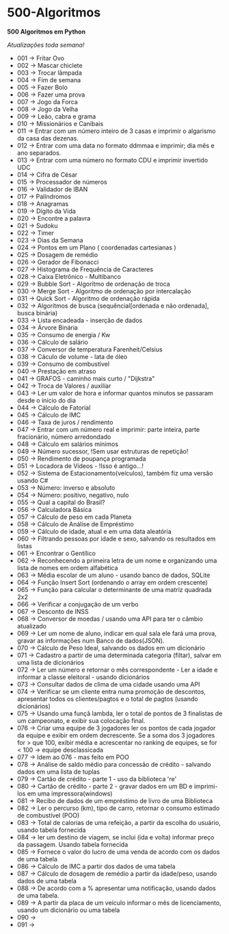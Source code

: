 # 500-Algoritmos
**500 Algoritmos em Python**

*Atualizações toda semana!*

- 001 -> Fritar Ovo
- 002 -> Mascar chiclete
- 003 -> Trocar lâmpada
- 004 -> Fim de semana
- 005 -> Fazer Bolo
- 006 -> Fazer uma prova
- 007 -> Jogo da Forca
- 008 -> Jogo da Velha
- 009 -> Leão, cabra e grama
- 010 -> Missionários e Canibais
- 011 -> Entrar com um número inteiro de 3 casas e imprimir o algarismo da casa das dezenas.
- 012 -> Entrar com uma data no formato ddmmaa e imprimir; dia mês e ano separados.
- 013 -> Entrar com uma número no formato CDU e imprimir invertido UDC
- 014 -> Cifra de César
- 015 -> Processador de números
- 016 -> Validador de IBAN
- 017 -> Palíndromos
- 018 -> Anagramas
- 019 -> Dígito da Vida
- 020 -> Encontre a palavra
- 021 -> Sudoku
- 022 -> Timer
- 023 -> Dias da Semana
- 024 -> Pontos em um Plano ( coordenadas cartesianas )
- 025 -> Dosagem de remédio
- 026 -> Gerador de Fibonacci
- 027 -> Histograma de Frequência de Caracteres
- 028 -> Caixa Eletrônico - Multibanco
- 029 -> Bubble Sort - Algoritmo de ordenação de troca
- 030 -> Merge Sort - Algoritmo de ordenação por intercalação 
- 031 -> Quick Sort - Algoritmo de ordenação rápida
- 032 -> Algoritmos de busca (sequêncial[ordenada e não ordenada], busca binária)
- 033 -> Lista encadeada - inserção de dados
- 034 -> Árvore Binária
- 035 -> Consumo de energia / Kw
- 036 -> Cálculo de salário
- 037 -> Conversor de temperatura Farenheit/Celsius
- 038 -> Cáculo de volume - lata de óleo
- 039 -> Consumo de combustível 
- 040 -> Prestação em atraso
- 041 -> GRAFOS - caminho mais curto / "Dijkstra"
- 042 -> Troca de Valores / auxiliar
- 043 -> Ler um valor de hora e informar quantos minutos se passaram desde o início do dia
- 044 -> Cálculo de Fatorial
- 045 -> Cálculo de IMC
- 046 -> Taxa de juros / rendimento
- 047 -> Entrar com um número real e imprimir: parte inteira, parte fracionário, número arredondado
- 048 -> Cálculo em salários mínimos
- 049 -> Número sucessor, !Sem usar estruturas de repetição!
- 050 -> Rendimento de poupança programada
- 051 -> Locadora de Vídeos - !Isso é antigo...!
- 052 -> Sistema de Estacionamento(veículos), também fiz uma versão usando C#
- 053 -> Número: inverso e absoluto
- 054 -> Número: positivo, negativo, nulo
- 055 -> Qual a capital do Brasil?
- 056 -> Calculadora Básica
- 057 -> Cálculo de peso em cada Planeta
- 058 -> Cálculo de Análise de Empréstimo
- 059 -> Cálculo de idade, atual e em uma data aleatória
- 060 -> Filtrando pessoas por idade e sexo, salvando os resultados em listas
- 061 -> Encontrar o Gentílico
- 062 -> Reconhecendo a primeira letra de um nome e organizando uma lista de nomes em ordem alfabética
- 063 -> Média escolar de um aluno - usando banco de dados, SQLite
- 064 -> Função Insert Sort (ordenando o array em ordem crescente)
- 065 -> Função para calcular o determinante de uma matriz quadrada 2x2
- 066 -> Verificar a conjugação de um verbo
- 067 -> Desconto de INSS
- 068 -> Conversor de moedas / usando uma API para ter o câmbio atualizado
- 069 -> Ler um nome de aluno, indicar em qual sala ele fará uma prova, gravar as informações num Banco de dados(JSON).
- 070 -> Cálculo de Peso Ideal, salvando os dados em um dicionário
- 071 -> Cadastro a partir de uma determinada categoria (filtar), salvar em uma lista de dicionários
- 072 -> Ler um número e retornar o mês correspondente - Ler a idade e informar a classe eleitoral - usando dicionários
- 073 -> Consultar dados de clima de uma cidade usando uma API 
- 074 -> Verificar se um cliente entra numa promoção de descontos, apresentar todos os clientes/pagtos e o total de pagtos (usando dicionários)
- 075 -> Usando uma funçã lambda, ler o total de pontos de 3 finalistas de um campeonato, e exibir sua colocação final.
- 076 -> Criar uma equipe de 3 jogadores ler os pontos de cada jogador da equipe e exibir em ordem decrescente.
         Se a soma dos 3 jogadores for > que 100, exibir média e acrescentar no ranking de equipes, se for < 100 -> equipe desclassicada
- 077 -> Idem ao 076 - mas feito em POO
- 078 -> Análise de saldo médio para concessão de crédito - salvando dados em uma lista de tuplas
- 079 -> Cartão de crédito - parte 1 - uso da biblioteca 're'
- 080 -> Cartão de crédito - parte 2 - gravar dados em um BD e imprimi-los em uma impressora(windows)
- 081 -> Recibo de dados de um empréstimo de livro de uma Biblioteca
- 082 -> Ler o percurso (km), tipo de carro, retornar o consumo estimado de combustível (POO)
- 083 -> Total de calorias de uma refeição, a partir da escolha do usuário, usando tabela fornecida
- 084 -> ler um destino de viagem, se inclui (ida e volta) informar preço da passagem. Usando tabela fornecida
- 085 -> Fornece o valor do lucro de uma venda de acordo com os dados de uma tabela
- 086 -> Cálculo de IMC a partir dos dados de uma tabela 
- 087 -> Cálculo de dosagem de remédio a partir da idade/peso, usando dados de uma tabela
- 088 -> De acordo com a % apresentar uma notificação, usando dados de uma tabela.
- 089 -> A partir da placa de um veículo informar o mês de licenciamento, usando um dicionário ou uma tabela
- 090 ->
- 091 ->
